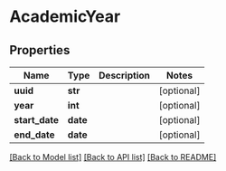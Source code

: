 # AcademicYear


## Properties
Name | Type | Description | Notes
------------ | ------------- | ------------- | -------------
**uuid** | **str** |  | [optional] 
**year** | **int** |  | [optional] 
**start_date** | **date** |  | [optional] 
**end_date** | **date** |  | [optional] 

[[Back to Model list]](../README.md#documentation-for-models) [[Back to API list]](../README.md#documentation-for-api-endpoints) [[Back to README]](../README.md)


